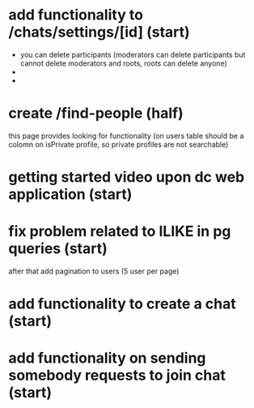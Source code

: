 # add functionality to /chats/settings/[id] (start)
* you can delete participants (moderators can delete participants but cannot delete moderators and roots, roots can delete anyone)
* 
* 

# create /find-people (half)
this page provides looking for functionality (on users table should be a colomn on isPrivate profile, so private profiles are not searchable)

# getting started video upon dc web application (start)

# fix problem related to ILIKE in pg queries (start)
after that add pagination to users (5 user per page)

# add functionality to create a chat (start)

# add functionality on sending somebody requests to join chat (start)
